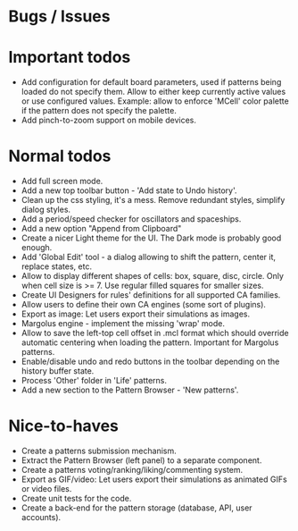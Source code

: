 
# Bugs / Issues



# Important todos

- Add configuration for default board parameters, used if patterns being loaded do not specify them. Allow to either keep currently active values or use configured values. Example: allow to enforce 'MCell' color palette if the pattern does not specify the palette.
- Add pinch-to-zoom support on mobile devices.


# Normal todos

- Add full screen mode.
- Add a new top toolbar button - 'Add state to Undo history'.
- Clean up the css styling, it's a mess. Remove redundant styles, simplify dialog styles.
- Add a period/speed checker for oscillators and spaceships.
- Add a new option "Append from Clipboard"
- Create a nicer Light theme for the UI. The Dark mode is probably good enough.
- Add 'Global Edit' tool - a dialog allowing to shift the pattern, center it, replace states, etc.
- Allow to display different shapes of cells: box, square, disc, circle. Only when cell size is >= 7. Use regular filled squares for smaller sizes.
- Create UI Designers for rules' definitions for all supported CA families.
- Allow users to define their own CA engines (some sort of plugins).
- Export as image: Let users export their simulations as images.
- Margolus engine - implement the missing 'wrap' mode.
- Allow to save the left-top cell offset in .mcl format which should override automatic centering when loading the pattern. Important for Margolus patterns.
- Enable/disable undo and redo buttons in the toolbar depending on the history buffer state.
- Process 'Other' folder in 'Life' patterns.
- Add a new section to the Pattern Browser - 'New patterns'.


# Nice-to-haves

- Create a patterns submission mechanism.
- Extract the Pattern Browser (left panel) to a separate component.
- Create a patterns voting/ranking/liking/commenting system.
- Export as GIF/video: Let users export their simulations as animated GIFs or video files.
- Create unit tests for the code.
- Create a back-end for the pattern storage (database, API, user accounts).
